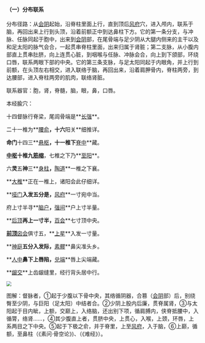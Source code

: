 #### （一）分布联系

分布径路：从[会阴](https://www.gmzyjc.com/read/zjs/zjs3.2.1-0.1.1.3.1.md)起始，沿脊柱里面上行，直到顶后[风府](https://www.gmzyjc.com/read/zjs/zjs3.2.2-0.0.1.3.16.md)穴，进入颅内，联系于脑，再回出来上行到头顶，沿着前额正中到达鼻柱下方。它的第一条分支，与冲脉、任脉同起于胞中，出来到[会阴](https://www.gmzyjc.com/read/zjs/zjs3.2.1-0.1.1.3.1.md)部，在尾骨端与足少阴从大腿内侧来的主干以及和足太阳的脉气会合，一起贯串脊柱里面，出来归属于肾脏；第二支脉，从小腹内部直上贯串肚脐，向上连贯心脏，到咽喉与任脉、冲脉会合，向上到下颌部，环绕口唇，联系两眼下部的中央。它的第三条支脉，与足太阳同起于内眼角，并上行到前额，在头顶左右相交，进入联络于脑，再回出来，沿着肩胛骨内，脊柱两旁，到达腰部，进入脊柱两旁的肌肉，联络肾脏。

联系器官：胞，肾，脊髓，脑，眼，鼻，口唇。

本经腧穴：

十四督脉行脊梁，尾闾骨端是**[长强](https://www.gmzyjc.com/read/zjs/zjs3.2.2-0.0.1.3.1.md)**。

二十一椎为**[腰俞](https://www.gmzyjc.com/read/zjs/zjs3.2.2-0.0.1.3.2.md)**，十六**阳关**细推详。

**命门**十四三**[悬枢](https://www.gmzyjc.com/read/zjs/zjs3.2.2-0.0.1.3.5.md)**，十一椎下**[脊中](https://www.gmzyjc.com/read/zjs/zjs3.2.2-0.0.1.3.6.md)**藏。

**[中枢](https://www.gmzyjc.com/read/zjs/zjs3.2.2-0.0.1.3.7.md)**十椎九**[筋缩](https://www.gmzyjc.com/read/zjs/zjs3.2.2-0.0.1.3.8.md)**，七椎之下乃**[至阳](https://www.gmzyjc.com/read/zjs/zjs3.2.2-0.0.1.3.9.md)**。

六**灵**五**神**三**[身柱](https://www.gmzyjc.com/read/zjs/zjs3.2.2-0.0.1.3.12.md)**，**[陶道](https://www.gmzyjc.com/read/zjs/zjs3.2.2-0.0.1.3.13.md)**一椎之下襄。

**[大椎](https://www.gmzyjc.com/read/zjs/zjs3.2.2-0.0.1.3.14.md)**正在一椎上，诸阳会此仔细详。

**[哑门](https://www.gmzyjc.com/read/zjs/zjs3.2.2-0.0.1.3.15.md)**入发五分是，**[风府](https://www.gmzyjc.com/read/zjs/zjs3.2.2-0.0.1.3.16.md)**一寸宛中当。

府上寸半寻**[脑户](https://www.gmzyjc.com/read/zjs/zjs3.2.2-0.0.1.3.17.md)**，**[强间](https://www.gmzyjc.com/read/zjs/zjs3.2.2-0.0.1.3.18.md)**户上寸半量。

**[后顶](https://www.gmzyjc.com/read/zjs/zjs3.2.2-0.0.1.3.19.md)**再上一寸半，**[百会](https://www.gmzyjc.com/read/zjs/zjs3.2.2-0.0.1.3.20.md)**七寸顶中央。

**[前顶](https://www.gmzyjc.com/read/zjs/zjs3.2.2-0.0.1.3.21.md)**[囟会](https://www.gmzyjc.com/read/zjs/zjs3.2.2-0.0.1.3.22.md)俱寸五，**[上星](https://www.gmzyjc.com/read/zjs/zjs3.2.2-0.0.1.3.23.md)**入发一寸量。

**[神庭](https://www.gmzyjc.com/read/zjs/zjs3.2.2-0.0.1.3.24.md)**五分入发际，**[素髎](https://www.gmzyjc.com/read/zjs/zjs3.2.2-0.0.1.3.25.md)**鼻尖准头乡。

**[人中](https://www.gmzyjc.com/read/zjs/zjs3.2.2-0.0.1.3.26.md)**鼻下上唇陷，**[兑端](https://www.gmzyjc.com/read/zjs/zjs3.2.2-0.0.1.3.27.md)**唇上尖端藏。

**[龈交](https://www.gmzyjc.com/read/zjs/zjs3.2.2-0.0.1.3.28.md)**上齿龈缝里，经行背头居中行。

<img src="img/图133.jpg" style="zoom:80%;" />

图解：督脉者，①起于少腹以下骨中央，其络循阴器，合篡（[会阴](https://www.gmzyjc.com/read/zjs/zjs3.2.1-0.1.1.3.1.md)部）后，别绕臀至少阴，与巨阳（足太阳）中结者合。②少阴上股内后廉，贯脊属肾，③与太阳起于目内眦，上额，交巅上，入络脑，还出别下项，循肩膊内，侠脊抵腰中，入循膂，络肾……，④其少腹直上者，贯脐中央，上贯心，入喉，上颈，环唇，上系两目之下中央。⑤起于下极之俞，并于脊里，上至[风府](https://www.gmzyjc.com/read/zjs/zjs3.2.2-0.0.1.3.16.md)，入于脑，⑥上巅，循额，至鼻柱（《素问·骨空论》)、（《难经》）。
